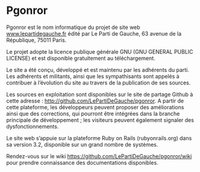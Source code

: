 # Pgonror

Pgonror est le nom informatique du projet de site web www.lepartidegauche.fr édité par Le Parti de Gauche, 63 avenue de la République, 75011 Paris.

Le projet adopte la licence publique générale GNU (GNU GENERAL PUBLIC LICENSE) et est disponible gratuitement au téléchargement.

Le site a été conçu, développé et est maintenu par les adhérents du parti. Les adhérents et militants, ainsi que les sympathisants sont appelés à contribuer à l’évolution du site au travers de la publication de ses sources.

Les sources en exploitation sont disponibles sur le site de partage Github à cette adresse : http://github.com/LePartiDeGauche/pgonror. A partir de cette plateforme, les développeurs peuvent proposer des améliorations ainsi que des corrections, qui pourront être intégrées dans la branche principale de développement ; les visiteurs peuvent également signaler des dysfonctionnements. 

Le site web s’appuie sur la plateforme Ruby on Rails (rubyonrails.org) dans sa version 3.2, disponible sur un grand nombre de systèmes. 

Rendez-vous sur le wiki https://github.com/LePartiDeGauche/pgonror/wiki pour prendre connaissance des documentations disponibles.

